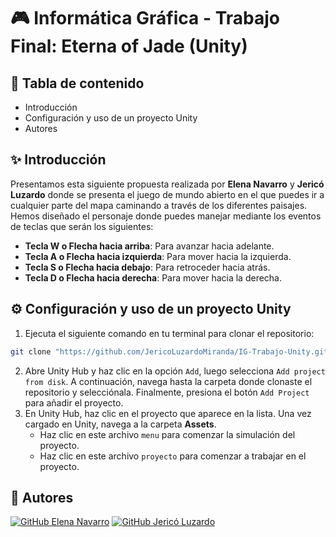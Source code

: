 # 🎮 Informática Gráfica - Trabajo Final: Eterna of Jade (Unity)

## 📑 Tabla de contenido
- Introducción
- Configuración y uso de un proyecto Unity
- Autores

## ✨ Introducción
Presentamos esta siguiente propuesta realizada por **Elena Navarro** y **Jericó Luzardo** donde se presenta el juego de mundo abierto en el que puedes ir a cualquier parte del mapa caminando a través de los diferentes paisajes. Hemos diseñado el personaje donde puedes manejar mediante los eventos de teclas que serán los siguientes:

- **Tecla W o Flecha hacia arriba**: Para avanzar hacia adelante.
- **Tecla A o Flecha hacia izquierda**: Para mover hacia la izquierda.
- **Tecla S o Flecha hacia debajo**: Para retroceder hacia atrás.
- **Tecla D o Flecha hacia derecha**: Para mover hacia la derecha.
  
## ⚙️ Configuración y uso de un proyecto Unity
1. Ejecuta el siguiente comando en tu terminal para clonar el repositorio:

  ```bash
  git clone "https://github.com/JericoLuzardoMiranda/IG-Trabajo-Unity.git"
   ```
2. Abre Unity Hub y haz clic en la opción `Add`, luego selecciona `Add project from disk`. A continuación, navega hasta la carpeta donde clonaste el repositorio y selecciónala. Finalmente, presiona el botón `Add Project` para añadir el proyecto.
3. En Unity Hub, haz clic en el proyecto que aparece en la lista. Una vez cargado en Unity, navega a la carpeta **Assets**.
   - Haz clic en este archivo `menu` para comenzar la simulación del proyecto.
   - Haz clic en este archivo `proyecto` para comenzar a trabajar en el proyecto.

## 👥 Autores
[![GitHub Elena Navarro](https://img.shields.io/badge/GitHub-Elena%20Navarro-red?style=flat-square&logo=github)](https://github.com/ElenaaNavarroo)
[![GitHub Jericó Luzardo](https://img.shields.io/badge/GitHub-Jericó%20Luzardo-blue?style=flat-square&logo=github)](https://github.com/JericoLuzardoMiranda)
